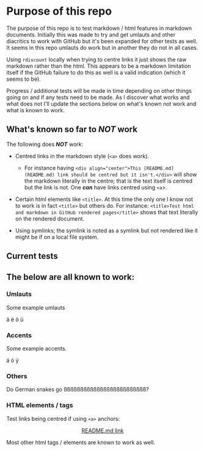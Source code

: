<html>
<head>
</head>

# Purpose of this repo

The purpose of this repo is to test markdown / html features in markdown
documents. Initially this was made to try and get umlauts and other diacritics
to work with GitHub but it's been expanded for other tests as well. It seems in
this repo umlauts do work but in another they do not in all cases. 

Using `rdiscount` locally when trying to centre links it just shows the raw
markdown rather than the html. This appears to be a markdown limitation itself
if the GitHub failure to do this as well is a valid indication (which it seems
to be).

Progress / additional tests will be made in time depending on other things going
on and if any tests need to be made. As I discover what works and what does not
I'll update the sections below on what's known not work and what is known to
work.

## What's known so far to _NOT_ work

The following does _**NOT**_ work:

- Centred links in the markdown style (`<a>` does work).
    * For instance having `<div align="center">This [README.md](README.md) link
    should be centred but it isn't.</div>` will show the markdown literally in
    the centre; that is the text itself is centred but the link is not. One
    _**can**_ have links centred using `<a`>.

- Certain html elements like `<title>`. At this time the only one I know not to
work is in fact `<title>` but others do. For instance: `<title>Test html and
markdown in GitHub rendered pages</title>` shows that text literally on the
rendered document.

- Using symlinks; the symlink is noted as a symlink but not rendered like it
might be if on a local file system.

## Current tests


## The below are all known to work:

### Umlauts

Some example umlauts

ä ë ö ü

### Accents

Some example accents.

á ó ý

### Others

Do German snakes go ßßßßßßßßßßßßßßßßßßßßßßßßß?


### HTML elements / tags

Test links being centred if using `<a>` anchors:

<div align="center"><a href="README.md">README.md link</a></div>

Most other html tags / elements are known to work as well.

</html>
